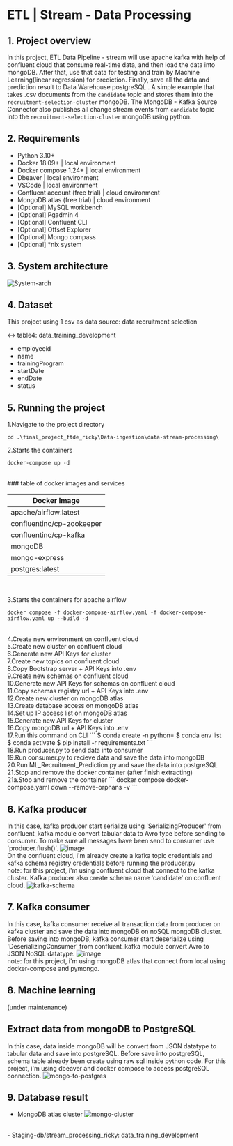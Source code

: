 # ETL | Stream - Data Processing

## 1. Project overview
In this project, ETL Data Pipeline - stream will use apache kafka with help of confluent cloud that consume real-time data, and then load the data into mongoDB.
After that, use that data for testing and train by Machine Learning(linear regression) for prediction.
Finally, save all the data and prediction result to Data Warehouse postgreSQL .
A simple example that takes .csv documents from the `candidate` topic and stores them into the `recruitment-selection-cluster` mongoDB.
The MongoDB - Kafka Source Connector also publishes all change stream events from `candidate` topic into the `recruitment-selection-cluster` mongoDB using python.

## 2. Requirements
  - Python 3.10+
  - Docker 18.09+ | local environment
  - Docker compose 1.24+ | local environment
  - Dbeaver | local environment
  - VSCode | local environment
  - Confluent account (free trial) | cloud environment
  - MongoDB atlas (free trial) | cloud environment
  - [Optional] MySQL workbench
  - [Optional] Pgadmin 4
  - [Optional] Confluent CLI
  - [Optional] Offset Explorer
  - [Optional] Mongo compass
  - [Optional] *nix system

## 3. System architecture
![System-arch](https://github.com/vnobets7/final_project_ftde_ricky/blob/ftde-dev/Data-ingestion/data-stream-processing/images/Stream-processing-dataflow.PNG)

## 4. Dataset
This project using 1 csv as data source: data recruitment selection 

<-> table4: data_training_development
- employeeid
- name
- trainingProgram
- startDate
- endDate
- status

## 5. Running the project
1.Navigate to the project directory
```
cd .\final_project_ftde_ricky\Data-ingestion\data-stream-processing\
```	
2.Starts the containers
```
docker-compose up -d
```
<br>
### table of docker images and services

| Docker Image               | 
|----------------------------|
| apache/airflow:latest      |
| confluentinc/cp-zookeeper  |
| confluentinc/cp-kafka      |
| mongoDB                    |
| mongo-express              |
| postgres:latest            |

<br>

3.Starts the containers for apache airflow
```
docker compose -f docker-compose-airflow.yaml -f docker-compose-airflow.yaml up --build -d
```
<br>
4.Create new environment on confluent cloud
<br>
5.Create new cluster on confluent cloud
<br>
6.Generate new API Keys for cluster
<br>
7.Create new topics on confluent cloud
<br>
8.Copy Bootstrap server + API Keys into .env
<br>
9.Create new schemas on confluent cloud
<br>
10.Generate new API Keys for schemas on confluent cloud
<br>
11.Copy schemas registry url + API Keys into .env
<br>
12.Create new cluster on mongoDB atlas
<br>
13.Create database access on mongoDB atlas
<br>
14.Set up IP access list on mongoDB atlas
<br>
15.Generate new API Keys for cluster
<br>
16.Copy mongoDB url + API Keys into .env
<br>
17.Run this command on CLI
```
$ conda create -n <environment_name> python=<insert_version>
$ conda env list
$ conda activate <environment_name>
$ pip install -r requirements.txt
```
<br>
18.Run producer.py to send data into consumer
<br>
19.Run consumer.py to recieve data and save the data into mongoDB
<br>
20.Run ML_Recruitment_Prediction.py and save the data into postgreSQL
<br>
21.Stop and remove the docker container (after finish extracting)
<br>
21a.Stop and remove the container
```
docker compose docker-compose.yaml down --remove-orphans -v
```

## 6. Kafka producer
In this case, kafka producer start serialize using 'SerializingProducer' from confluent_kafka module convert tabular data to Avro type before sending to consumer.
To make sure all messages have been send to consumer use 'producer.flush()'.
![image](https://github.com/vnobets7/final_project_ftde_ricky/blob/ftde-dev/Data-ingestion/data-stream-processing/images/SS-final-project-1.PNG)
<br>
On the confluent cloud, i'm already create a kafka topic credentials and kafka schema registry credentials before running the producer.py
<br>
note: for this project, i'm using confluent cloud that connect to the kafka cluster. Kafka producer also create schema name 'candidate' on confluent cloud.
![kafka-schema](https://github.com/vnobets7/final_project_ftde_ricky/blob/ftde-dev/Data-ingestion/data-stream-processing/images/SS-final-project-3-1.PNG)

## 7. Kafka consumer
In this case, kafka consumer receive all transaction data from producer on kafka cluster and save the data into mongoDB on noSQL mongoDB cluster.
Before saving into mongoDB, kafka consumer start deserialize using 'DeserializingConsumer' from confluent_kafka module convert Avro to JSON NoSQL datatype.
![image](https://github.com/vnobets7/final_project_ftde_ricky/blob/ftde-dev/Data-ingestion/data-stream-processing/images/SS-final-project-2-1.PNG)
<br>
note: for this project, i'm using mongoDB atlas that connect from local using docker-compose and pymongo.

## 8. Machine learning 
(under maintenance)

## Extract data from mongoDB to PostgreSQL
In this case, data inside mongoDB will be convert from JSON datatype to tabular data and save into postgreSQL.
Before save into postgreSQL, schema table already been create using raw sql inside python code.
For this project, i'm using dbeaver and docker compose to access postgreSQL connection.
![mongo-to-postgres](https://github.com/vnobets7/final_project_ftde_ricky/blob/ftde-dev/Data-ingestion/data-stream-processing/images/SS-final-project-5.PNG)

## 9. Database result
- MongoDB atlas cluster
![mongo-cluster](https://github.com/vnobets7/final_project_ftde_ricky/blob/ftde-dev/Data-ingestion/data-stream-processing/images/SS-final-project-4.PNG)
<br>
- Staging-db/stream_processing_ricky: data_training_development
